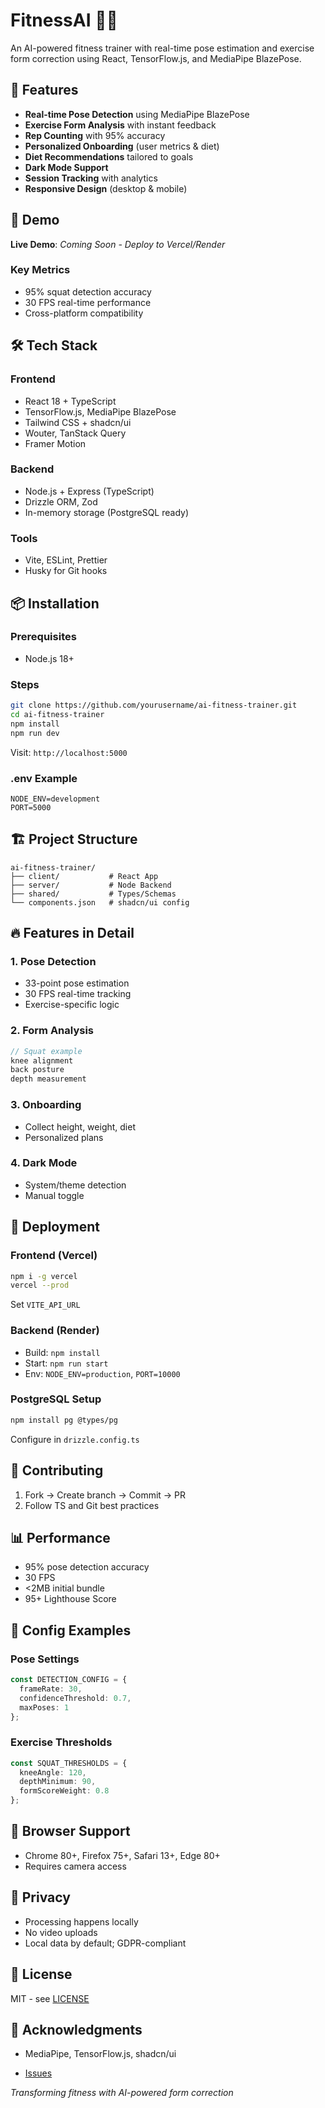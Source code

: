 # FitnessAI 🏋️‍♂️

An AI-powered fitness trainer with real-time pose estimation and exercise form correction using React, TensorFlow\.js, and MediaPipe BlazePose.

## 🌟 Features

* **Real-time Pose Detection** using MediaPipe BlazePose
* **Exercise Form Analysis** with instant feedback
* **Rep Counting** with 95% accuracy
* **Personalized Onboarding** (user metrics & diet)
* **Diet Recommendations** tailored to goals
* **Dark Mode Support**
* **Session Tracking** with analytics
* **Responsive Design** (desktop & mobile)

## 🚀 Demo

**Live Demo**: *Coming Soon - Deploy to Vercel/Render*

### Key Metrics

* 95% squat detection accuracy
* 30 FPS real-time performance
* Cross-platform compatibility

## 🛠️ Tech Stack

### Frontend

* React 18 + TypeScript
* TensorFlow\.js, MediaPipe BlazePose
* Tailwind CSS + shadcn/ui
* Wouter, TanStack Query
* Framer Motion

### Backend

* Node.js + Express (TypeScript)
* Drizzle ORM, Zod
* In-memory storage (PostgreSQL ready)

### Tools

* Vite, ESLint, Prettier
* Husky for Git hooks

## 📦 Installation

### Prerequisites

* Node.js 18+

### Steps

```bash
git clone https://github.com/yourusername/ai-fitness-trainer.git
cd ai-fitness-trainer
npm install
npm run dev
```

Visit: `http://localhost:5000`

### .env Example

```
NODE_ENV=development
PORT=5000
```

## 🏗️ Project Structure

```
ai-fitness-trainer/
├── client/           # React App
├── server/           # Node Backend
├── shared/           # Types/Schemas
└── components.json   # shadcn/ui config
```

## 🔥 Features in Detail

### 1. Pose Detection

* 33-point pose estimation
* 30 FPS real-time tracking
* Exercise-specific logic

### 2. Form Analysis

```ts
// Squat example
knee alignment
back posture
depth measurement
```

### 3. Onboarding

* Collect height, weight, diet
* Personalized plans

### 4. Dark Mode

* System/theme detection
* Manual toggle

## 🚀 Deployment

### Frontend (Vercel)

```bash
npm i -g vercel
vercel --prod
```

Set `VITE_API_URL`

### Backend (Render)

* Build: `npm install`
* Start: `npm run start`
* Env: `NODE_ENV=production`, `PORT=10000`

### PostgreSQL Setup

```bash
npm install pg @types/pg
```

Configure in `drizzle.config.ts`

## 🤝 Contributing

1. Fork → Create branch → Commit → PR
2. Follow TS and Git best practices

## 📊 Performance

* 95% pose detection accuracy
* 30 FPS
* <2MB initial bundle
* 95+ Lighthouse Score

## 🔧 Config Examples

### Pose Settings

```ts
const DETECTION_CONFIG = {
  frameRate: 30,
  confidenceThreshold: 0.7,
  maxPoses: 1
};
```

### Exercise Thresholds

```ts
const SQUAT_THRESHOLDS = {
  kneeAngle: 120,
  depthMinimum: 90,
  formScoreWeight: 0.8
};
```

## 📱 Browser Support

* Chrome 80+, Firefox 75+, Safari 13+, Edge 80+
* Requires camera access

## 🔐 Privacy

* Processing happens locally
* No video uploads
* Local data by default; GDPR-compliant

## 📄 License

MIT - see [LICENSE](LICENSE)

## 🙏 Acknowledgments

* MediaPipe, TensorFlow\.js, shadcn/ui


* [Issues](https://github.com/bhagyashrinigdikar68/FitnessAI/issues)


*Transforming fitness with AI-powered form correction*
